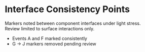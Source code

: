 # Interface Consistency Points

Markers noted between component interfaces under light stress.  
Review limited to surface interactions only.

- Events A and F marked consistently  
- G → J markers removed pending review
